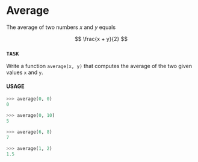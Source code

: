 # Average

The average of two numbers $x$ and $y$ equals

$$
\frac{x + y}{2}
$$

### `TASK`

Write a function `average(x, y)` that computes the average of the two given values `x` and `y`.



#### USAGE

```python
>>> average(0, 0)
0

>>> average(0, 10)
5

>>> average(6, 8)
7

>>> average(1, 2)
1.5
```


